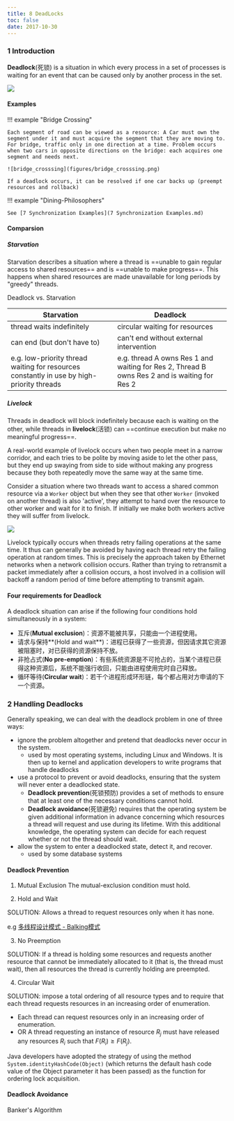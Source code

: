 ```yaml
---
title: 8 DeadLocks
toc: false
date: 2017-10-30
---
```


### 1 Introduction


**Deadlock**(死锁) is a situation in which every process in a set of processes is waiting for an event that can be caused only by another process in the set.

![](figures/deadlock_demo.png)


#### Examples


!!! example "Bridge Crossing" 
    
    Each segment of road can be viewed as a resource: A Car must own the segment under it and must acquire the segment that they are moving to. For bridge, traffic only in one direction at a time. Problem occurs when two cars in opposite directions on the bridge: each acquires one segment and needs next.
    
    ![bridge_crosssing](figures/bridge_crosssing.png)

    If a deadlock occurs, it can be resolved if one car backs up (preempt resources and rollback)
    
!!! example "Dining-Philosophers"
    
    See [7 Synchronization Examples](7 Synchronization Examples.md) 
    
    
#### Comparsion
    
##### Starvation
    
Starvation describes a situation where a thread is ==unable to gain regular access to shared resources== and is ==unable to make progress==. This happens when shared resources are made unavailable for long periods by "greedy" threads.

Deadlock vs. Starvation
    
| Starvation | Deadlock | 
| --- | --- |
| thread waits indefinitely | circular waiting for resources |
| can end (but don't have to) | can't end without external intervention |
| e.g. low-priority thread waiting for resources constantly in use by high- priority threads | e.g. thread A owns Res 1 and waiting for Res 2, Thread B owns Res 2 and is waiting for Res 2 | 
    
##### Livelock

Threads in deadlock will block indefinitely because each is waiting on the other, while threads in **livelock**(活锁) can ==continue execution but make no meaningful progress==.
    

A real-world example of livelock occurs when two people meet in a narrow corridor, and each tries to be polite by moving aside to let the other pass, but they end up swaying from side to side without making any progress because they both repeatedly move the same way at the same time.
    
Consider a situation where two threads want to access a shared common resource via a `Worker` object but when they see that other `Worker` (invoked on another thread) is also 'active', they attempt to hand over the resource to other worker and wait for it to finish. If initially we make both workers active they will suffer from livelock.
    
![](figures/thread_livelock.png)

Livelock typically occurs when threads retry failing operations at the same time. It thus can generally be avoided by having each thread retry the failing operation at random times. This is precisely the approach taken by Ethernet networks when a network collision occurs. Rather than trying to retransmit a packet immediately after a collision occurs, a host involved in a collision will backoff a random period of time before attempting to transmit again.
    


#### Four requirements for Deadlock

A deadlock situation can arise if the following four conditions hold simultaneously in a system:

* 互斥(**Mutual exclusion**)：资源不能被共享，只能由一个进程使用。
* 请求与保持**(Hold and wait**)：进程已获得了一些资源，但因请求其它资源被阻塞时，对已获得的资源保持不放。
* 非抢占式(**No pre-emption**)：有些系统资源是不可抢占的，当某个进程已获得这种资源后，系统不能强行收回，只能由进程使用完时自己释放。
* 循环等待(**Circular wait**)：若干个进程形成环形链，每个都占用对方申请的下一个资源。

### 2 Handling Deadlocks

Generally speaking, we can deal with the deadlock problem in one of three ways:

* ignore the problem altogether and pretend that deadlocks never occur in the system.
    * used by most operating systems, including Linux and Windows. It is then up to kernel and application developers to write programs that handle deadlocks
* use a protocol to prevent or avoid deadlocks, ensuring that the system will never enter a deadlocked state.
    * **Deadlock prevention**(死锁预防) provides a set of methods to ensure that at least one of the necessary conditions  cannot hold. 
    * **Deadlock avoidance**(死锁避免) requires that the operating system be given additional information in advance concerning which resources a thread will request and use during its lifetime. With this additional knowledge, the operating system can decide for each request whether or not the thread should wait.
* allow the system to enter a deadlocked state, detect it, and recover.
    * used by some database systems 


#### Deadlock Prevention
1. Mutual Exclusion
The mutual-exclusion condition must hold.

2. Hold and Wait

SOLUTION: Allows a thread to request resources only when it has none.

e.g [多线程设计模式 - Balking模式](多线程设计模式.md)

3. No Preemption

SOLUTION: If a thread is holding some resources and requests another resource that cannot be immediately allocated to it (that is, the thread must wait), then all resources the thread is currently holding are preempted. 



4. Circular Wait

SOLUTION: impose a total ordering of all resource types and to require that each thread requests resources in an increasing order of enumeration.
    
* Each thread can request resources only in an increasing order of enumeration.
* OR A thread requesting an instance of resource $R_j$ must have released any resources $R_i$ such that $F(R_i) ≥ F(R_j)$.

Java developers have adopted the strategy of using the method `System.identityHashCode(Object)` (which returns the default hash code value of the Object parameter it has been passed) as the function for ordering lock acquisition.





#### Deadlock Avoidance

Banker's Algorithm